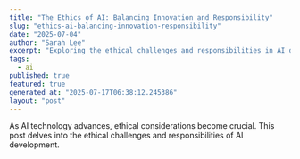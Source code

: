 ```yaml
---
title: "The Ethics of AI: Balancing Innovation and Responsibility"
slug: "ethics-ai-balancing-innovation-responsibility"
date: "2025-07-04"
author: "Sarah Lee"
excerpt: "Exploring the ethical challenges and responsibilities in AI development."
tags:
  - ai
published: true
featured: true
generated_at: "2025-07-17T06:38:12.245386"
layout: "post"
---
```


As AI technology advances, ethical considerations become crucial. This post delves into the ethical challenges and responsibilities of AI development.